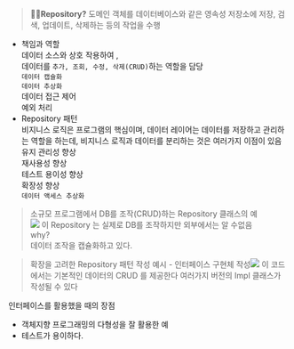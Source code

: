 > **🙋🏻Repository?**
도메인 객체를 데이터베이스와 같은 영속성 저장소에 저장, 검색, 업데이트, 삭제하는 등의 작업을 수행
- 책임과 역할<br>
데이터 소스와 상호 작용하여 ,<br>
데이터를 `추가, 조회, 수정, 삭제(CRUD)`하는 역할을 담당<br>
`데이터 캡슐화`<br>
`데이터 추상화`<br>
데이터 접근 제어<br>
예외 처리<br>
- Repository 패턴<br>
비지니스 로직은 프로그램의 핵심이며, 데이터 레이어는 데이터를 저장하고 관리하는 역할을 하는데, 비지니스 로직과 데이터를 분리하는 것은 여러가지 이점이 있음<br>
유지 관리성 향상<br>
재사용성 향상<br>
테스트 용이성 향상<br>
확장성 향상<br>
`데이터 액세스 추상화`<br>

> 소규모 프로그램에서 DB를 조작(CRUD)하는 Repository 클래스의 예<br>
![](https://velog.velcdn.com/images/hee462/post/8401aa67-32fa-44b7-9f4c-a5cb0720d30a/image.png)
이 Repository 는 실제로 DB를 조작하지만 외부에서는 알 수없음 <br>
why?<br>
데이터 조작을 캡슐화하고 있다.<br>

> 확장을 고려한 Repository 패턴 작성 예시 - 인터페이스 구현체 작성![](https://velog.velcdn.com/images/hee462/post/5e26be1f-58bf-4c93-91a7-6bbf09a165b7/image.png)
이 코드에서는 기본적인 데이터의 CRUD 를 제공한다
여러가지 버전의 Impl 클래스가 작성될 수 있다

인터페이스를 활용했을 때의 장점
- 객체지향 프로그래밍의 다형성을 잘 활용한 예
- 테스트가 용이하다.






